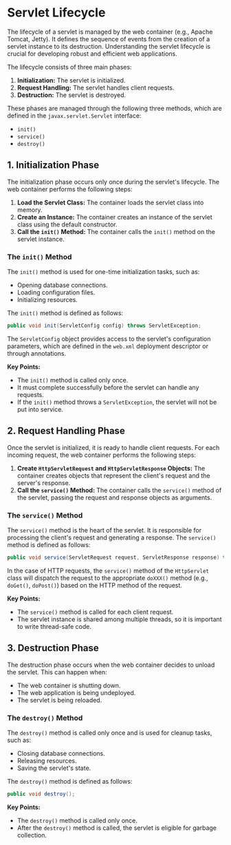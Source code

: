 # Servlet Lifecycle

The lifecycle of a servlet is managed by the web container (e.g., Apache Tomcat, Jetty). It defines the sequence of events from the creation of a servlet instance to its destruction. Understanding the servlet lifecycle is crucial for developing robust and efficient web applications.

The lifecycle consists of three main phases:

1.  **Initialization:** The servlet is initialized.
2.  **Request Handling:** The servlet handles client requests.
3.  **Destruction:** The servlet is destroyed.

These phases are managed through the following three methods, which are defined in the `javax.servlet.Servlet` interface:

-   `init()`
-   `service()`
-   `destroy()`

## 1. Initialization Phase

The initialization phase occurs only once during the servlet's lifecycle. The web container performs the following steps:

1.  **Load the Servlet Class:** The container loads the servlet class into memory.
2.  **Create an Instance:** The container creates an instance of the servlet class using the default constructor.
3.  **Call the `init()` Method:** The container calls the `init()` method on the servlet instance.

### The `init()` Method

The `init()` method is used for one-time initialization tasks, such as:

-   Opening database connections.
-   Loading configuration files.
-   Initializing resources.

The `init()` method is defined as follows:

```java
public void init(ServletConfig config) throws ServletException;
```

The `ServletConfig` object provides access to the servlet's configuration parameters, which are defined in the `web.xml` deployment descriptor or through annotations.

**Key Points:**

-   The `init()` method is called only once.
-   It must complete successfully before the servlet can handle any requests.
-   If the `init()` method throws a `ServletException`, the servlet will not be put into service.

## 2. Request Handling Phase

Once the servlet is initialized, it is ready to handle client requests. For each incoming request, the web container performs the following steps:

1.  **Create `HttpServletRequest` and `HttpServletResponse` Objects:** The container creates objects that represent the client's request and the server's response.
2.  **Call the `service()` Method:** The container calls the `service()` method of the servlet, passing the request and response objects as arguments.

### The `service()` Method

The `service()` method is the heart of the servlet. It is responsible for processing the client's request and generating a response. The `service()` method is defined as follows:

```java
public void service(ServletRequest request, ServletResponse response) throws ServletException, IOException;
```

In the case of HTTP requests, the `service()` method of the `HttpServlet` class will dispatch the request to the appropriate `doXXX()` method (e.g., `doGet()`, `doPost()`) based on the HTTP method of the request.

**Key Points:**

-   The `service()` method is called for each client request.
-   The servlet instance is shared among multiple threads, so it is important to write thread-safe code.

## 3. Destruction Phase

The destruction phase occurs when the web container decides to unload the servlet. This can happen when:

-   The web container is shutting down.
-   The web application is being undeployed.
-   The servlet is being reloaded.

### The `destroy()` Method

The `destroy()` method is called only once and is used for cleanup tasks, such as:

-   Closing database connections.
-   Releasing resources.
-   Saving the servlet's state.

The `destroy()` method is defined as follows:

```java
public void destroy();
```

**Key Points:**

-   The `destroy()` method is called only once.
-   After the `destroy()` method is called, the servlet is eligible for garbage collection.
